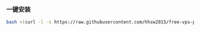 ### 一键安装

```bash
bash <(curl -l -s https://raw.githubusercontent.com/hhsw2015/free-vps-py/refs/heads/main/test.sh)
```

